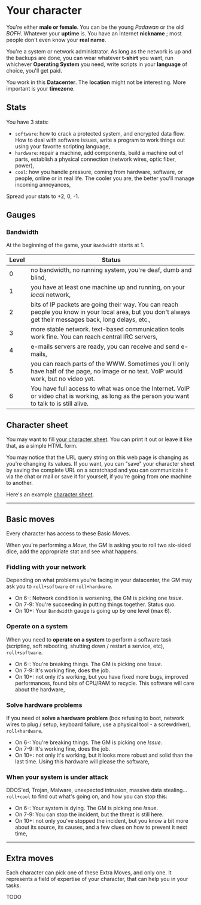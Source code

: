 # Your character

You're either **male or female**. You can be the young *Padawan* or the old
*BOFH*. Whatever your **uptime** is. You have an Internet **nickname** ; most
people don't even know your **real name**.

You're a system or network administrator. As long as the network is up and the
backups are done, you can wear whatever **t-shirt** you want, run whichever
**Operating System** you need, write scripts in your **language** of choice,
you'll get paid.

You work in this **Datacenter**. The **location** might not be interesting. More
important is your **timezone**.

## Stats

You have 3 stats:

* ``software``: how to crack a protected system, and encrypted data flow. How to
  deal with software issues, write a program to work things out using your
  favorite scripting language,
* ``hardware``: repair a machine, add components, build a machine out of parts,
  establish a physical connection (network wires, optic fiber, power),
* ``cool``: how you handle pressure, coming from hardware, software, or people,
  online or in real life. The cooler you are, the better you'll manage incoming
  annoyances,

Spread your stats to +2, 0, -1.

## Gauges

### Bandwidth

At the beginning of the game, your ``Bandwidth`` starts at 1.

Level | Status
----- | ----------------------------------------------------------------------
0     | no bandwidth, no running system, you're deaf, dumb and blind,
1     | you have at least one machine up and running, on your *local* network,
2     | bits of IP packets are going their way. You can reach people you know in your local area, but you don't always get their messages back, long delays, etc.,
3     | more stable network. text-based communication tools work fine. You can reach central IRC servers,
4     | e-mails servers are ready, you can receive and send e-mails,
5     | you can reach parts of the WWW. Sometimes you'll only have half of the page, no image or no text. VoIP would work, but no video yet.
6     | You have full access to what was once the Internet. VoIP or video chat is working, as long as the person you want to talk to is still alive.

## Character sheet

You may want to fill [your character sheet](character.html). You can print
it out or leave it like that, as a simple HTML form.

You may notice that the URL query string on this web page is changing as you're
changing its values. If you want, you can "save" your character sheet by saving
the complete URL on a scratchapd and you can communicate it via the chat or mail
or save it for yourself, if you're going from one machine to another.

Here's an example [character sheet](character.html?nickname=haXX0r&name=John+Doe&uptime=23&os=OpenBSD&language=Perl&shirt=use+perl&job=System+administrator&org=US+Govt+(Embassy)&location=Paris%2C+France&tz=CEST&network=2&software=1&hardware=-1&cool=0&gauge-network=1).

----

## Basic moves

Every character has access to these Basic Moves.

When you're performing a *Move*, the GM is asking you to roll two six-sided dice,
add the appropriate stat and see what happens.

### Fiddling with your network

Depending on what problems you're facing in your datacenter, the GM may ask you
to ``roll+software`` or ``roll+hardware``.

* On 6-: Network condition is worsening, the GM is picking one *Issue*.
* On 7-9: You're succeeding in putting things together. Status quo.
* On 10+: Your ``Bandwidth`` gauge is going up by one level (max 6).

### Operate on a system

When you need to **operate on a system** to perform a software task (scripting,
soft rebooting, shutting down / restart a service, etc), ``roll+software``.

* On 6-: You're breaking things. The GM is picking one *Issue*.
* On 7-9: It's working fine, does the job.
* On 10+: not only it's working, but you have fixed more bugs, improved
  performances, found bits of CPU/RAM to recycle. This software will care about
  the hardware,

### Solve hardware problems

If you need ot **solve a hardware problem** (box refusing to boot, network wires
to plug / setup, keyboard failure, use a physical tool - a screwdriver),
``roll+hardware``.

* On 6-: You're breaking things. The GM is picking one *Issue*.
* On 7-9: It's working fine, does the job.
* On 10+: not only it's working, but it looks more robust and solid than the
  last time. Using this hardware will please the software,

### When your system is under attack

DDOS'ed, Trojan, Malware, unexpected intrusion, massive data stealing...
``roll+cool`` to find out what's going on, and how you can stop this:

* On 6-: Your system is dying. The GM is picking one *Issue*.
* On 7-9: You can stop the incident, but the threat is still here.
* On 10+: not only you've stopped the incident, but you know a bit more about
  its source, its causes, and a few clues on how to prevent it next time,

-----

## Extra moves

Each character can pick one of these Extra Moves, and only one. It represents
a field of expertise of your character, that can help you in your tasks.

TODO

